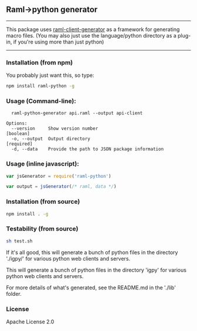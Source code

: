 ## Raml->python generator
----

This package uses [raml-client-generator](https://github.com/mulesoft/raml-client-generator)
 as a framework for generating macro files.  (You may also just use the language/python
 directory as a plug-in, if you're using more than just python)

----

### Installation (from npm)

You probably just want this, so type:

```sh
npm install raml-python -g
```

### Usage (Command-line):
```
  raml-python-generator api.raml --output api-client

Options:
  --version     Show version number                                    [boolean]
  -o, --output  Output directory                                      [required]
  -d, --data    Provide the path to JSON package information
```

### Usage (inline javascript):

```javascript
var jsGenerator = require('raml-python')

var output = jsGenerator(/* raml, data */)
```

### Installation (from source)

```sh
npm install . -g
```

### Testability (from source)

```sh
sh test.sh
```

If it's all good, this will generate a bunch of python files in the directory './igpy/' for various python web clients and servers.

This will generate a bunch of python files in the directory 'igpy' for various
 python web clients and servers.

For more details of what's generated, see the README.md in the './lib' folder.

### License

Apache License 2.0
